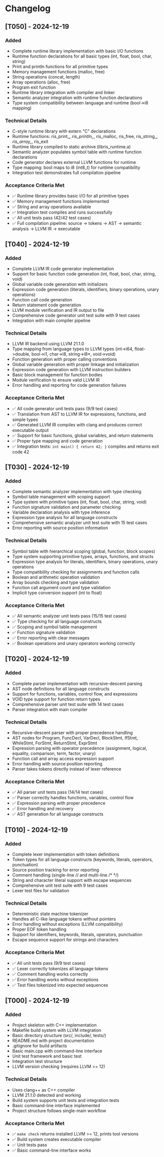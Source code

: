 # Changelog

## [T050] - 2024-12-19

### Added
- Complete runtime library implementation with basic I/O functions
- Runtime function declarations for all basic types (int, float, bool, char, string)
- Print and println functions for all primitive types
- Memory management functions (malloc, free)
- String operations (concat, length)
- Array operations (alloc, free)
- Program exit function
- Runtime library integration with compiler and linker
- Semantic analyzer integration with runtime function declarations
- Type system compatibility between language and runtime (bool->i8 mapping)

### Technical Details
- C-style runtime library with extern "C" declarations
- Runtime functions: ris_print_*, ris_println_*, ris_malloc, ris_free, ris_string_*, ris_array_*, ris_exit
- Runtime library compiled to static archive (libris_runtime.a)
- Semantic analyzer populates symbol table with runtime function declarations
- Code generator declares external LLVM functions for runtime
- Type mapping: bool maps to i8 (int8_t) for runtime compatibility
- Integration test demonstrates full compilation pipeline

### Acceptance Criteria Met
- ✅ Runtime library provides basic I/O for all primitive types
- ✅ Memory management functions implemented
- ✅ String and array operations available
- ✅ Integration test compiles and runs successfully
- ✅ All unit tests pass (42/42 test cases)
- ✅ Full compilation pipeline: source -> tokens -> AST -> semantic analysis -> LLVM IR -> executable

## [T040] - 2024-12-19

### Added
- Complete LLVM IR code generator implementation
- Support for basic function code generation (int, float, bool, char, string, void)
- Global variable code generation with initializers
- Expression code generation (literals, identifiers, binary operations, unary operations)
- Function call code generation
- Return statement code generation
- LLVM module verification and IR output to file
- Comprehensive code generator unit test suite with 9 test cases
- Integration with main compiler pipeline

### Technical Details
- LLVM IR backend using LLVM 21.1.0
- Type mapping from language types to LLVM types (int->i64, float->double, bool->i1, char->i8, string->i8*, void->void)
- Function generation with proper calling conventions
- Global variable generation with proper linkage and initialization
- Expression code generation with LLVM instruction builders
- Basic block management for function bodies
- Module verification to ensure valid LLVM IR
- Error handling and reporting for code generation failures

### Acceptance Criteria Met
- ✅ All code generator unit tests pass (9/9 test cases)
- ✅ Translation from AST to LLVM IR for expressions, functions, and simple types
- ✅ Generated LLVM IR compiles with clang and produces correct executable output
- ✅ Support for basic functions, global variables, and return statements
- ✅ Proper type mapping and code generation
- ✅ Integration tests: `int main() { return 42; }` compiles and returns exit code 42

## [T030] - 2024-12-19

### Added
- Complete semantic analyzer implementation with type checking
- Symbol table management with scoping support
- Type system with primitive types (int, float, bool, char, string, void)
- Function signature validation and parameter checking
- Variable declaration analysis with type inference
- Expression type analysis for all language constructs
- Comprehensive semantic analyzer unit test suite with 15 test cases
- Error reporting with source position information

### Technical Details
- Symbol table with hierarchical scoping (global, function, block scopes)
- Type system supporting primitive types, arrays, functions, and structs
- Expression type analysis for literals, identifiers, binary operations, unary operations
- Type compatibility checking for assignments and function calls
- Boolean and arithmetic operation validation
- Array bounds checking and type validation
- Function call argument count and type validation
- Implicit type conversion support (int to float)

### Acceptance Criteria Met
- ✅ All semantic analyzer unit tests pass (15/15 test cases)
- ✅ Type checking for all language constructs
- ✅ Scoping and symbol table management
- ✅ Function signature validation
- ✅ Error reporting with clear messages
- ✅ Boolean operations and unary operators working correctly

## [T020] - 2024-12-19

### Added
- Complete parser implementation with recursive-descent parsing
- AST node definitions for all language constructs
- Support for functions, variables, control flow, and expressions
- VOID type support for function return types
- Comprehensive parser unit test suite with 14 test cases
- Parser integration with main compiler

### Technical Details
- Recursive-descent parser with proper precedence handling
- AST nodes for Program, FuncDecl, VarDecl, BlockStmt, IfStmt, WhileStmt, ForStmt, ReturnStmt, ExprStmt
- Expression parsing with operator precedence (assignment, logical, equality, comparison, term, factor, unary)
- Function call and array access expression support
- Error handling with source position reporting
- Parser takes tokens directly instead of lexer reference

### Acceptance Criteria Met
- ✅ All parser unit tests pass (14/14 test cases)
- ✅ Parser correctly handles functions, variables, control flow
- ✅ Expression parsing with proper precedence
- ✅ Error handling and recovery
- ✅ AST generation for all language constructs

## [T010] - 2024-12-19

### Added
- Complete lexer implementation with token definitions
- Token types for all language constructs (keywords, literals, operators, punctuation)
- Source position tracking for error reporting
- Comment handling (single-line // and multi-line /* */)
- String and character literal support with escape sequences
- Comprehensive unit test suite with 9 test cases
- Lexer test files for validation

### Technical Details
- Deterministic state machine tokenizer
- Handles all C-like language tokens without pointers
- Error handling without exceptions (LLVM compatibility)
- Proper EOF token handling
- Support for identifiers, keywords, literals, operators, punctuation
- Escape sequence support for strings and characters

### Acceptance Criteria Met
- ✅ All unit tests pass (9/9 test cases)
- ✅ Lexer correctly tokenizes all language tokens
- ✅ Comment handling works correctly
- ✅ Error handling works without exceptions
- ✅ Test files tokenized into expected sequences

## [T000] - 2024-12-19

### Added
- Project skeleton with C++ implementation
- Makefile build system with LLVM integration
- Basic directory structure (src/, include/, tests/)
- README.md with project documentation
- .gitignore for build artifacts
- Basic main.cpp with command-line interface
- Unit test framework and basic test
- Integration test structure
- LLVM version checking (requires LLVM >= 12)

### Technical Details
- Uses clang++ as C++ compiler
- LLVM 21.1.0 detected and working
- Build system supports unit tests and integration tests
- Basic command-line interface implemented
- Project structure follows single-main workflow

### Acceptance Criteria Met
- ✅ `make check` returns installed LLVM >= 12, prints tool versions
- ✅ Build system creates executable compiler
- ✅ Unit tests pass
- ✅ Basic command-line interface works
